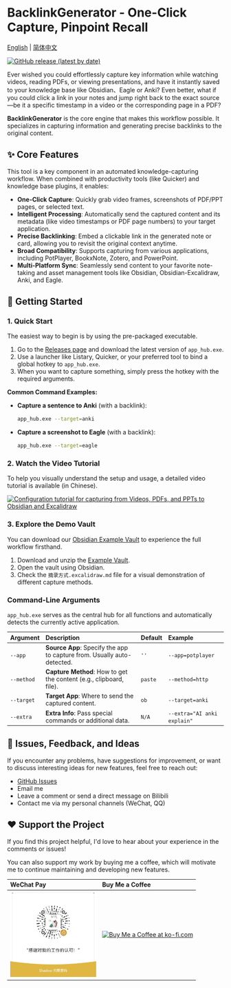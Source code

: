 # BacklinkGenerator - One-Click Capture, Pinpoint Recall

[English](./README.md) | [简体中文](./docs/README_ZH.md)

[![GitHub release (latest by date)](https://img.shields.io/github/v/release/Bowen-0x00/BacklinkGenerator)](https://github.com/Bowen-0x00/BacklinkGenerator/releases)

Ever wished you could effortlessly capture key information while watching videos, reading PDFs, or viewing presentations, and have it instantly saved to your knowledge base like Obsidian、Eagle or Anki? Even better, what if you could click a link in your notes and jump right back to the exact source—be it a specific timestamp in a video or the corresponding page in a PDF?

**BacklinkGenerator** is the core engine that makes this workflow possible. It specializes in capturing information and generating precise backlinks to the original content.

## ✨ Core Features

This tool is a key component in an automated knowledge-capturing workflow. When combined with productivity tools (like Quicker) and knowledge base plugins, it enables:

-   **One-Click Capture**: Quickly grab video frames, screenshots of PDF/PPT pages, or selected text.
-   **Intelligent Processing**: Automatically send the captured content and its metadata (like video timestamps or PDF page numbers) to your target application.
-   **Precise Backlinking**: Embed a clickable link in the generated note or card, allowing you to revisit the original context anytime.
-   **Broad Compatibility**: Supports capturing from various applications, including PotPlayer, BookxNote, Zotero, and PowerPoint.
-   **Multi-Platform Sync**: Seamlessly send content to your favorite note-taking and asset management tools like Obsidian, Obsidian-Excalidraw, Anki, and Eagle.

## 🚀 Getting Started

### 1. Quick Start

The easiest way to begin is by using the pre-packaged executable.

1.  Go to the [Releases page](https://github.com/Bowen-0x00/BacklinkGenerator/releases) and download the latest version of `app_hub.exe`.
2.  Use a launcher like Listary, Quicker, or your preferred tool to bind a global hotkey to `app_hub.exe`.
3.  When you want to capture something, simply press the hotkey with the required arguments.

**Common Command Examples:**

-   **Capture a sentence to Anki** (with a backlink):
    ```bash
    app_hub.exe --target=anki
    ```
-   **Capture a screenshot to Eagle** (with a backlink):
    ```bash
    app_hub.exe --target=eagle
    ```

### 2. Watch the Video Tutorial

To help you visually understand the setup and usage, a detailed video tutorial is available (in Chinese).

[![Configuration tutorial for capturing from Videos, PDFs, and PPTs to Obsidian and Excalidraw](https://i1.hdslb.com/bfs/archive/ffd87eb63fd6655d5359b29ead642d19343b6585.jpg)](https://www.bilibili.com/video/BV1qH4y1j7Q6/)

### 3. Explore the Demo Vault

You can download our [Obsidian Example Vault](https://github.com/Bowen-0x00/obsidian-excalidraw-example-vault) to experience the full workflow firsthand.

1.  Download and unzip the [Example Vault](https://github.com/Bowen-0x00/obsidian-excalidraw-example-vault).
2.  Open the vault using Obsidian.
3.  Check the `摘录方式.excalidraw.md` file for a visual demonstration of different capture methods.

### Command-Line Arguments

`app_hub.exe` serves as the central hub for all functions and automatically detects the currently active application.

| Argument  | Description                                              | Default | Example                      |
| :-------- | :------------------------------------------------------- | :------ | :--------------------------- |
| `--app`   | **Source App**: Specify the app to capture from. Usually auto-detected. | `''`    | `--app=potplayer`            |
| `--method`| **Capture Method**: How to get the content (e.g., clipboard, file). | `paste` | `--method=http`              |
| `--target`| **Target App**: Where to send the captured content.      | `ob`    | `--target=anki`              |
| `--extra` | **Extra Info**: Pass special commands or additional data. | `N/A`   | `--extra="AI anki explain"` |

## 💬 Issues, Feedback, and Ideas

If you encounter any problems, have suggestions for improvement, or want to discuss interesting ideas for new features, feel free to reach out:

-   [GitHub Issues](https://github.com/Bowen-0x00/BacklinkGenerator/issues)
-   Email me
-   Leave a comment or send a direct message on Bilibili
-   Contact me via my personal channels (WeChat, QQ)

## ❤️ Support the Project

If you find this project helpful, I'd love to hear about your experience in the comments or issues!

You can also support my work by buying me a coffee, which will motivate me to continue maintaining and developing new features.

| WeChat Pay | Buy Me a Coffee |
| :--- | :--- |
| <img src="./images/赞助码.jpg" width="200px"> | <a href='https://ko-fi.com/G2G3SY16R' target='_blank'><img height='36' style='border:0px;height:36px;' src='https://storage.ko-fi.com/cdn/kofi2.png?v=3' border='0' alt='Buy Me a Coffee at ko-fi.com' /></a> |
